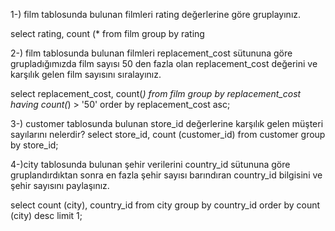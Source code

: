 1-) film tablosunda bulunan filmleri rating değerlerine göre gruplayınız.

select
rating, count (*
from film
group by rating

2-) film tablosunda bulunan filmleri replacement_cost sütununa göre grupladığımızda film sayısı
50 den fazla olan replacement_cost değerini ve karşılık gelen film sayısını sıralayınız.

select
replacement_cost, count(*) 
from film
group by replacement_cost
having count(*) > '50'
order by replacement_cost asc;

3-) customer tablosunda bulunan store_id değerlerine karşılık gelen müşteri sayılarını nelerdir?
   select 
store_id, count (customer_id)
from customer
group by store_id;

4-)city tablosunda bulunan şehir verilerini country_id sütununa göre gruplandırdıktan sonra en 
fazla şehir sayısı barındıran country_id bilgisini ve şehir sayısını paylaşınız.

select 
count (city), country_id
from city
group by country_id
order by count (city) desc
limit 1;